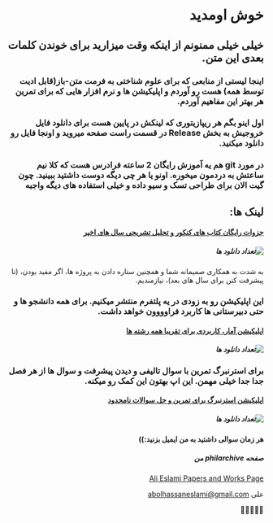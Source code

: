 <div dir="rtl">

# خوش اومدید
## خیلی خیلی ممنونم از اینکه وقت میزارید برای خوندن کلمات بعدی این متن.
### اینجا لیستی از منابعی که برای علوم شناختی به فرمت متن-باز(قابل ادیت توسط همه) هست رو آوردم و اپلیکیشن ها و نرم افزار هایی که برای تمرین هر بهتر این مفاهیم آوردم.
### اول اینو بگم هر ریپازیتوری که لینکش در پایین هست برای دانلود فایل خروجیش به بخش Release در قسمت راست صفحه میروید و اونجا فایل رو دانلود میکنید.
### در مورد git هم یه آموزش رایگان 2 ساعته فرادرس هست که کلا نیم ساعتش به دردمون میخوره. اونو یا هر چی دیگه دوست داشتید ببینید. چون گیت الان برای طراحی تسک و سیو داده و خیلی استفاده های دیگه واجبه
## لینک ها:
#### [جزوات رایگان کتاب های کنکور و تحلیل تشریحی سال های اخیر](https://github.com/Ali5859/cognitive-science-solutions-and-explanations)
##### ![تعداد دانلود ها](https://img.shields.io/github/downloads/Ali5859/cognitive-science-solutions-and-explanations/total)

به شدت به همکاری صمیمانه شما و همچنین ستاره دادن به پروژه ها، اگر مفید بودن، (تا پیشرفت کنن برای سال های بعد)، نیازمندیم.
### این اپلیکیشن رو به زودی در یه پلتفرم منتشر میکنیم. برای همه دانشجو ها و حتی دبیرستانی ها کاربرد فراوووون خواهد داشت.
#### [اپلیکیشن آمار، کاربردی برای تقریبا همه رشته ها](https://github.com/Ali5859/AI-Engineering-Statistics-Tutor-Eslami)
##### ![تعداد دانلود ها](https://img.shields.io/github/downloads/Ali5859/AI-Engineering-Statistics-Tutor-Eslami/total)

### برای استرنبرگ تمرین با سوال تالیفی و دیدن پیشرفت و سوال ها از هر فصل جدا جدا خیلی مهمن. این اپ بهتون این کمک رو میکنه.

#### [اپلیکیشن استرنبرگ برای تمرین و حل سوالات نامحدود](https://github.com/Ali5859/sternberg-cognitive-psychology-quiz-app)
##### ![تعداد دانلود ها](https://img.shields.io/github/downloads/Ali5859/sternberg-cognitive-psychology-quiz-app/total)


#### هر زمان سوالی داشتید به من ایمیل بزنید:))
##### صفحه philarchive من
[Ali Eslami Papers and Works Page](https://philpeople.org/profiles/abolhassan-ali-eslami/)


علی
abolhassaneslami@gmail.com

💖💖💖💖💖

</div>







